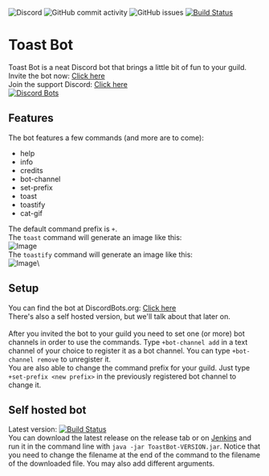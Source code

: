 ![Discord](https://img.shields.io/discord/565825337108463626.svg?style=flat-square) ![GitHub commit activity](https://img.shields.io/github/commit-activity/m/RealCerus/ToastBot.svg?style=flat-square) ![GitHub issues](https://img.shields.io/github/issues/RealCerus/ToastBot.svg?style=flat-square) [![Build Status](https://ci.lukassp.de/job/Cerus-ToastBot/badge/icon?style=flat-square)](https://ci.lukassp.de/job/Cerus-ToastBot/)

# Toast Bot
Toast Bot is a neat Discord bot that brings a little bit of fun to your guild.\
Invite the bot now: [Click here](https://discordapp.com/oauth2/authorize?client_id=565579372128501776&permissions=125952&scope=bot)\
Join the support Discord: [Click here](https://discord.gg/ddX3eSf)\
[![Discord Bots](https://discordbots.org/api/widget/565579372128501776.svg)](https://discordbots.org/bot/565579372128501776)

## Features
The bot features a few commands (and more are to come):

- help
- info
- credits
- bot-channel
- set-prefix
- toast
- toastify
- cat-gif

The default command prefix is `+`.\
The `toast` command will generate an image like this:\
![Image](https://img.cerus-dev.de/toast_cmd_prev.png)\
The `toastify` command will generate an image like this:\
![Image](https://img.cerus-dev.de/toastify_cmd_prev.png)\

## Setup
You can find the bot at DiscordBots.org: [Click here](https://discordbots.org/bot/565579372128501776)
\
There's also a self hosted version, but we'll talk about that later on.
\
\
After you invited the bot to your guild you need to set one (or more) bot channels in order to use the commands.
Type `+bot-channel add` in a text channel of your choice to register it as a bot channel. You can type `+bot-channel remove` to unregister it.
\
You are also able to change the command prefix for your guild. Just type `+set-prefix <new prefix>` in the previously registered bot channel to change it.

## Self hosted bot
Latest version: [![Build Status](https://ci.lukassp.de/job/Cerus-ToastBot/badge/icon?style=flat-square)](https://ci.lukassp.de/job/Cerus-ToastBot/)\
You can download the latest release on the release tab or on [Jenkins](https://ci.lukassp.de/job/Cerus-ToastBot/) and run it in the command line with `java -jar ToastBot-VERSION.jar`. Notice that you need to change the filename at the end of the command to the filename of the downloaded file. You may also add different arguments.
